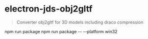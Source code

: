 # electron-jds-obj2gltf
> Converter obj2gltf for 3D models including draco compression

npm run package
npm run package -- --platform win32 
